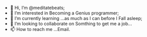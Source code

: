 - 👋 Hi, I’m @meditatebeats;
- 👀 I’m interested in Becoming a Genius programmer;
- 🌱 I’m currently learning ...as much as I can before I Fall asleep;
- 💞️ I’m looking to collaborate on Somthing to get me a job...
- 📫 How to reach me ...Email. 
<!---
meditatebeats/meditatebeats is a ✨ special ✨ repository because its `README.md` (this file) appears on your GitHub profile.
You can click the Preview link to take a look at your changes.
--->
